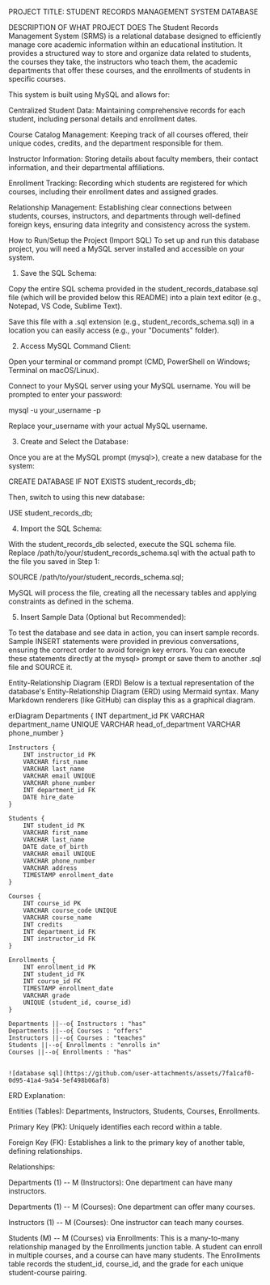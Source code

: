 
PROJECT TITLE: STUDENT RECORDS MANAGEMENT SYSTEM DATABASE

DESCRIPTION OF WHAT PROJECT DOES
The Student Records Management System (SRMS) is a relational database designed to efficiently manage core academic information within an educational institution. It provides a structured way to store and organize data related to students, the courses they take, the instructors who teach them, the academic departments that offer these courses, and the enrollments of students in specific courses.

This system is built using MySQL and allows for:

Centralized Student Data: Maintaining comprehensive records for each student, including personal details and enrollment dates.

Course Catalog Management: Keeping track of all courses offered, their unique codes, credits, and the department responsible for them.

Instructor Information: Storing details about faculty members, their contact information, and their departmental affiliations.

Enrollment Tracking: Recording which students are registered for which courses, including their enrollment dates and assigned grades.

Relationship Management: Establishing clear connections between students, courses, instructors, and departments through well-defined foreign keys, ensuring data integrity and consistency across the system.

How to Run/Setup the Project (Import SQL)
To set up and run this database project, you will need a MySQL server installed and accessible on your system.

1. Save the SQL Schema:

Copy the entire SQL schema provided in the student_records_database.sql file (which will be provided below this README) into a plain text editor (e.g., Notepad, VS Code, Sublime Text).

Save this file with a .sql extension (e.g., student_records_schema.sql) in a location you can easily access (e.g., your "Documents" folder).

2. Access MySQL Command Client:

Open your terminal or command prompt (CMD, PowerShell on Windows; Terminal on macOS/Linux).

Connect to your MySQL server using your MySQL username. You will be prompted to enter your password:

mysql -u your_username -p

Replace your_username with your actual MySQL username.

3. Create and Select the Database:

Once you are at the MySQL prompt (mysql>), create a new database for the system:

CREATE DATABASE IF NOT EXISTS student_records_db;

Then, switch to using this new database:

USE student_records_db;

4. Import the SQL Schema:

With the student_records_db selected, execute the SQL schema file. Replace /path/to/your/student_records_schema.sql with the actual path to the file you saved in Step 1:

SOURCE /path/to/your/student_records_schema.sql;

MySQL will process the file, creating all the necessary tables and applying constraints as defined in the schema.

5. Insert Sample Data (Optional but Recommended):

To test the database and see data in action, you can insert sample records. Sample INSERT statements were provided in previous conversations, ensuring the correct order to avoid foreign key errors. You can execute these statements directly at the mysql> prompt or save them to another .sql file and SOURCE it.

Entity-Relationship Diagram (ERD)
Below is a textual representation of the database's Entity-Relationship Diagram (ERD) using Mermaid syntax. Many Markdown renderers (like GitHub) can display this as a graphical diagram.

erDiagram
    Departments {
        INT department_id PK
        VARCHAR department_name UNIQUE
        VARCHAR head_of_department
        VARCHAR phone_number
    }

    Instructors {
        INT instructor_id PK
        VARCHAR first_name
        VARCHAR last_name
        VARCHAR email UNIQUE
        VARCHAR phone_number
        INT department_id FK
        DATE hire_date
    }

    Students {
        INT student_id PK
        VARCHAR first_name
        VARCHAR last_name
        DATE date_of_birth
        VARCHAR email UNIQUE
        VARCHAR phone_number
        VARCHAR address
        TIMESTAMP enrollment_date
    }

    Courses {
        INT course_id PK
        VARCHAR course_code UNIQUE
        VARCHAR course_name
        INT credits
        INT department_id FK
        INT instructor_id FK
    }

    Enrollments {
        INT enrollment_id PK
        INT student_id FK
        INT course_id FK
        TIMESTAMP enrollment_date
        VARCHAR grade
        UNIQUE (student_id, course_id)
    }

    Departments ||--o{ Instructors : "has"
    Departments ||--o{ Courses : "offers"
    Instructors ||--o{ Courses : "teaches"
    Students ||--o{ Enrollments : "enrolls in"
    Courses ||--o{ Enrollments : "has"

    
    ![database sql](https://github.com/user-attachments/assets/7fa1caf0-0d95-41a4-9a54-5ef498b06af8)



ERD Explanation:


Entities (Tables): Departments, Instructors, Students, Courses, Enrollments.

Primary Key (PK): Uniquely identifies each record within a table.

Foreign Key (FK): Establishes a link to the primary key of another table, defining relationships.

Relationships:

Departments (1) -- M (Instructors): One department can have many instructors.

Departments (1) -- M (Courses): One department can offer many courses.

Instructors (1) -- M (Courses): One instructor can teach many courses.

Students (M) -- M (Courses) via Enrollments: This is a many-to-many relationship managed by the Enrollments junction table. A student can enroll in multiple courses, and a course can have many students. The Enrollments table records the student_id, course_id, and the grade for each unique student-course pairing.
